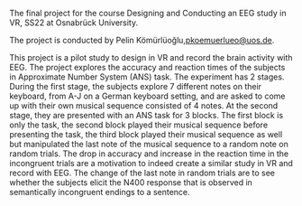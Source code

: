 The final project for the course Designing and Conducting an EEG study in VR, SS22 at Osnabrück University.

The project is conducted by Pelin Kömürlüoğlu,pkoemuerlueo@uos.de.

This project is a pilot study to design in VR and record the brain activity with EEG. The project explores the accuracy and reaction times of the subjects in Approximate Number System (ANS) task. The experiment has 2 stages. During the first stage, the subjects explore 7 different notes on their keyboard, from A-J on a German keyboard setting, and are asked to come up with their own musical sequence consisted of 4 notes. At the second stage, they are presented with an ANS task for 3 blocks. The first block is only the task, the second block played their musical sequence before presenting the task, the third block played their musical sequence as well but manipulated the last note of the musical sequence to a random note on random trials. 
The drop in accuracy and increase in the reaction time in the incongruent trials are a motivation to indeed create a similar study in VR and record with EEG. The change of the last note in random trials are to see whether the subjects elicit the N400 response that is observed in semantically incongruent endings to a sentence. 

